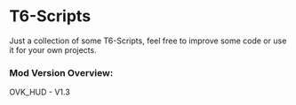 # T6-Scripts

Just a collection of some T6-Scripts, feel free to improve some code or use it for your own projects.


### Mod Version Overview:

OVK_HUD - V1.3
